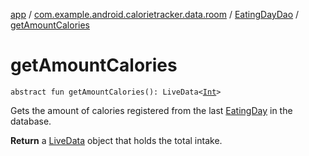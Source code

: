 [app](../../index.md) / [com.example.android.calorietracker.data.room](../index.md) / [EatingDayDao](index.md) / [getAmountCalories](./get-amount-calories.md)

# getAmountCalories

`abstract fun getAmountCalories(): LiveData<`[`Int`](https://kotlinlang.org/api/latest/jvm/stdlib/kotlin/-int/index.html)`>`

Gets the amount of calories registered from the last [EatingDay](../../com.example.android.calorietracker.data.models/-eating-day/index.md) in the database.

**Return**
a [LiveData](#) object that holds the total intake.

